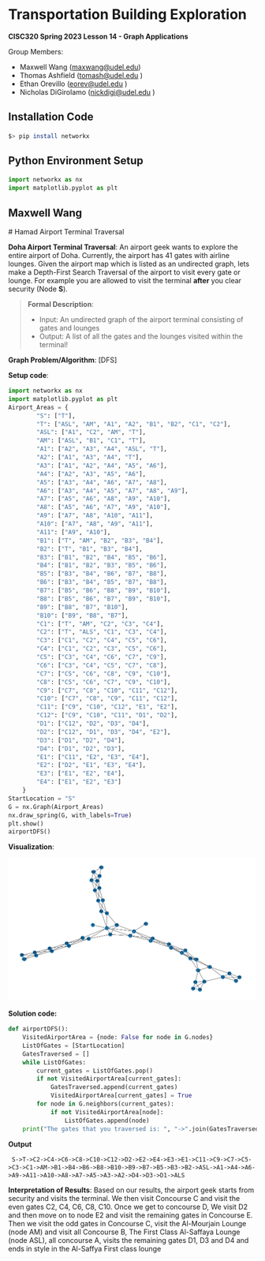 # Transportation Building Exploration

**CISC320 Spring 2023 Lesson 14 - Graph Applications**

Group Members:
* Maxwell Wang (maxwang@udel.edu)
* Thomas Ashfield (tomash@udel.edu )
* Ethan Orevillo (eorev@udel.edu )
* Nicholas DiGirolamo (nickdigi@udel.edu )


## Installation Code

```sh
$> pip install networkx
```

## Python Environment Setup

```python
import networkx as nx
import matplotlib.pyplot as plt
```
<h2>Maxwell Wang</h2>
# Hamad Airport Terminal Traversal

**Doha Airport Terminal Traversal**: 
An airport geek wants to explore the entire airport of Doha. Currently, the airport
has 41 gates with airline lounges. Given the airport map which is listed as an undirected graph, lets make a Depth-First
Search Traversal of the airport to visit every gate or lounge. For example you are allowed
to visit the terminal **after** you clear security (Node **S**).
> **Formal Description**:
>  * Input: An undirected graph of the airport terminal consisting of gates and lounges
>  * Output: A list of all the gates and the lounges visited within the terminal!

**Graph Problem/Algorithm**: [DFS]


**Setup code**:

```python
import networkx as nx
import matplotlib.pyplot as plt
Airport_Areas = {
        "S": ["T"],
        "T": ["ASL", "AM", "A1", "A2", "B1", "B2", "C1", "C2"],
        "ASL": ["A1", "C2", "AM", "T"],
        "AM": ["ASL", "B1", "C1", "T"],
        "A1": ["A2", "A3", "A4", "ASL", "T"],
        "A2": ["A1", "A3", "A4", "T"],
        "A3": ["A1", "A2", "A4", "A5", "A6"],
        "A4": ["A2", "A3", "A5", "A6"],
        "A5": ["A3", "A4", "A6", "A7", "A8"],
        "A6": ["A3", "A4", "A5", "A7", "A8", "A9"],
        "A7": ["A5", "A6", "A8", "A9", "A10"],
        "A8": ["A5", "A6", "A7", "A9", "A10"],
        "A9": ["A7", "A8", "A10", "A11"],
        "A10": ["A7", "A8", "A9", "A11"],
        "A11": ["A9", "A10"],
        "B1": ["T", "AM", "B2", "B3", "B4"],
        "B2": ["T", "B1", "B3", "B4"],
        "B3": ["B1", "B2", "B4", "B5", "B6"],
        "B4": ["B1", "B2", "B3", "B5", "B6"],
        "B5": ["B3", "B4", "B6", "B7", "B8"],
        "B6": ["B3", "B4", "B5", "B7", "B8"],
        "B7": ["B5", "B6", "B8", "B9", "B10"],
        "B8": ["B5", "B6", "B7", "B9", "B10"],
        "B9": ["B8", "B7", "B10"],
        "B10": ["B9", "B8", "B7"],
        "C1": ["T", "AM", "C2", "C3", "C4"],
        "C2": ["T", "ALS", "C1", "C3", "C4"],
        "C3": ["C1", "C2", "C4", "C5", "C6"],
        "C4": ["C1", "C2", "C3", "C5", "C6"],
        "C5": ["C3", "C4", "C6", "C7", "C9"],
        "C6": ["C3", "C4", "C5", "C7", "C8"],
        "C7": ["C5", "C6", "C8", "C9", "C10"],
        "C8": ["C5", "C6", "C7", "C9", "C10"],
        "C9": ["C7", "C8", "C10", "C11", "C12"],
        "C10": ["C7", "C8", "C9", "C11", "C12"],
        "C11": ["C9", "C10", "C12", "E1", "E2"],
        "C12": ["C9", "C10", "C11", "D1", "D2"],
        "D1": ["C12", "D2", "D3", "D4"],
        "D2": ["C12", "D1", "D3", "D4", "E2"],
        "D3": ["D1", "D2", "D4"],
        "D4": ["D1", "D2", "D3"],
        "E1": ["C11", "E2", "E3", "E4"],
        "E2": ["D2", "E1", "E3", "E4"],
        "E3": ["E1", "E2", "E4"],
        "E4": ["E1", "E2", "E3"]
    }
StartLocation = "S"
G = nx.Graph(Airport_Areas)
nx.draw_spring(G, with_labels=True)
plt.show()
airportDFS()
```

**Visualization**:

![Image goes here](dfs-visualization.png)

**Solution code:**

```python
def airportDFS():
    VisitedAirportArea = {node: False for node in G.nodes}
    ListOfGates = [StartLocation]
    GatesTraversed = []
    while ListOfGates:
        current_gates = ListOfGates.pop()
        if not VisitedAirportArea[current_gates]:
            GatesTraversed.append(current_gates)
            VisitedAirportArea[current_gates] = True
        for node in G.neighbors(current_gates):
            if not VisitedAirportArea[node]:
                ListOfGates.append(node)
    print("The gates that you traversed is: ", "->".join(GatesTraversed))
```

**Output**

```
 S->T->C2->C4->C6->C8->C10->C12->D2->E2->E4->E3->E1->C11->C9->C7->C5->C3->C1->AM->B1->B4->B6->B8->B10->B9->B7->B5->B3->B2->ASL->A1->A4->A6->A9->A11->A10->A8->A7->A5->A3->A2->D4->D3->D1->ALS
```

**Interpretation of Results**:
Based on our results, the airport geek starts
from security and visits the terminal. We then visit Concourse C and visit the even gates
C2, C4, C6, C8, C10. Once we get to concourse D, We visit D2 and then move on to node E2 and visit 
the remaining gates in Concourse E. Then we visit the odd gates in Concourse C,
visit the Al-Mourjain Lounge (node AM) and visit all Concourse B,
The First Class Al-Saffaya Lounge (node ASL), all concourse A, visits the remaining
gates D1, D3 and D4 and ends in style in the Al-Saffya First class lounge

